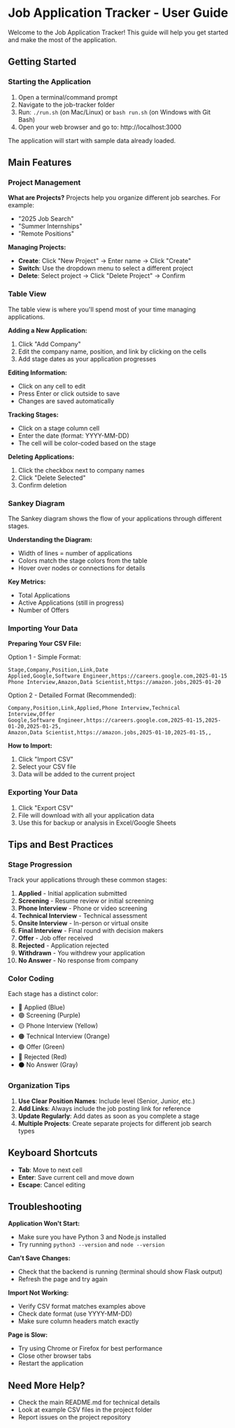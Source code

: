 # Job Application Tracker - User Guide

Welcome to the Job Application Tracker! This guide will help you get started and make the most of the application.

## Getting Started

### Starting the Application

1. Open a terminal/command prompt
2. Navigate to the job-tracker folder
3. Run: `./run.sh` (on Mac/Linux) or `bash run.sh` (on Windows with Git Bash)
4. Open your web browser and go to: http://localhost:3000

The application will start with sample data already loaded.

## Main Features

### Project Management

**What are Projects?**
Projects help you organize different job searches. For example:
- "2025 Job Search"
- "Summer Internships"
- "Remote Positions"

**Managing Projects:**
- **Create**: Click "New Project" → Enter name → Click "Create"
- **Switch**: Use the dropdown menu to select a different project
- **Delete**: Select project → Click "Delete Project" → Confirm

### Table View

The table view is where you'll spend most of your time managing applications.

**Adding a New Application:**
1. Click "Add Company"
2. Edit the company name, position, and link by clicking on the cells
3. Add stage dates as your application progresses

**Editing Information:**
- Click on any cell to edit
- Press Enter or click outside to save
- Changes are saved automatically

**Tracking Stages:**
- Click on a stage column cell
- Enter the date (format: YYYY-MM-DD)
- The cell will be color-coded based on the stage

**Deleting Applications:**
1. Click the checkbox next to company names
2. Click "Delete Selected"
3. Confirm deletion

### Sankey Diagram

The Sankey diagram shows the flow of your applications through different stages.

**Understanding the Diagram:**
- Width of lines = number of applications
- Colors match the stage colors from the table
- Hover over nodes or connections for details

**Key Metrics:**
- Total Applications
- Active Applications (still in progress)
- Number of Offers

### Importing Your Data

**Preparing Your CSV File:**

Option 1 - Simple Format:
```
Stage,Company,Position,Link,Date
Applied,Google,Software Engineer,https://careers.google.com,2025-01-15
Phone Interview,Amazon,Data Scientist,https://amazon.jobs,2025-01-20
```

Option 2 - Detailed Format (Recommended):
```
Company,Position,Link,Applied,Phone Interview,Technical Interview,Offer
Google,Software Engineer,https://careers.google.com,2025-01-15,2025-01-20,2025-01-25,
Amazon,Data Scientist,https://amazon.jobs,2025-01-10,2025-01-15,,
```

**How to Import:**
1. Click "Import CSV"
2. Select your CSV file
3. Data will be added to the current project

### Exporting Your Data

1. Click "Export CSV"
2. File will download with all your application data
3. Use this for backup or analysis in Excel/Google Sheets

## Tips and Best Practices

### Stage Progression

Track your applications through these common stages:
1. **Applied** - Initial application submitted
2. **Screening** - Resume review or initial screening
3. **Phone Interview** - Phone or video screening
4. **Technical Interview** - Technical assessment
5. **Onsite Interview** - In-person or virtual onsite
6. **Final Interview** - Final round with decision makers
7. **Offer** - Job offer received
8. **Rejected** - Application rejected
9. **Withdrawn** - You withdrew your application
10. **No Answer** - No response from company

### Color Coding

Each stage has a distinct color:
- 🔵 Applied (Blue)
- 🟣 Screening (Purple)
- 🟡 Phone Interview (Yellow)
- 🟠 Technical Interview (Orange)
- 🟢 Offer (Green)
- 🔴 Rejected (Red)
- ⚫ No Answer (Gray)

### Organization Tips

1. **Use Clear Position Names**: Include level (Senior, Junior, etc.)
2. **Add Links**: Always include the job posting link for reference
3. **Update Regularly**: Add dates as soon as you complete a stage
4. **Multiple Projects**: Create separate projects for different job search types

## Keyboard Shortcuts

- **Tab**: Move to next cell
- **Enter**: Save current cell and move down
- **Escape**: Cancel editing

## Troubleshooting

**Application Won't Start:**
- Make sure you have Python 3 and Node.js installed
- Try running `python3 --version` and `node --version`

**Can't Save Changes:**
- Check that the backend is running (terminal should show Flask output)
- Refresh the page and try again

**Import Not Working:**
- Verify CSV format matches examples above
- Check date format (use YYYY-MM-DD)
- Make sure column headers match exactly

**Page is Slow:**
- Try using Chrome or Firefox for best performance
- Close other browser tabs
- Restart the application

## Need More Help?

- Check the main README.md for technical details
- Look at example CSV files in the project folder
- Report issues on the project repository